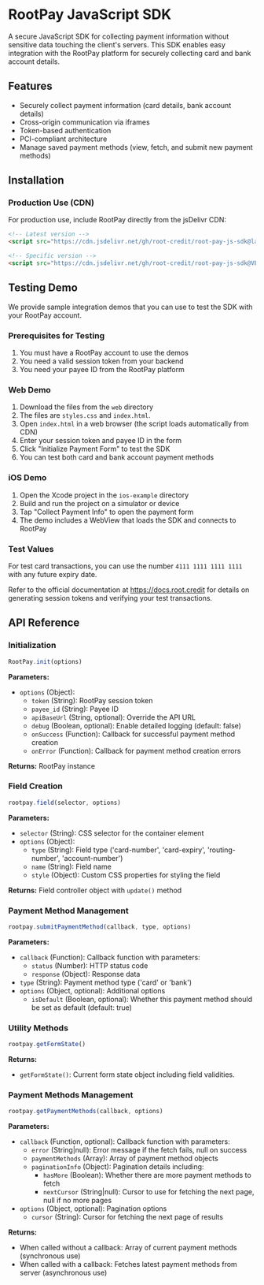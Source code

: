 # RootPay JavaScript SDK

A secure JavaScript SDK for collecting payment information without sensitive data touching the client's servers. This SDK enables easy integration with the RootPay platform for securely collecting card and bank account details.

## Features

- Securely collect payment information (card details, bank account details)
- Cross-origin communication via iframes
- Token-based authentication
- PCI-compliant architecture
- Manage saved payment methods (view, fetch, and submit new payment methods)

## Installation

### Production Use (CDN)
For production use, include RootPay directly from the jsDelivr CDN:

```html
<!-- Latest version -->
<script src="https://cdn.jsdelivr.net/gh/root-credit/root-pay-js-sdk@latest/rootpay.min.js"></script>

<!-- Specific version -->
<script src="https://cdn.jsdelivr.net/gh/root-credit/root-pay-js-sdk@VERSION/rootpay.min.js"></script>
```

## Testing Demo

We provide sample integration demos that you can use to test the SDK with your RootPay account.

### Prerequisites for Testing

1. You must have a RootPay account to use the demos
2. You need a valid session token from your backend
3. You need your payee ID from the RootPay platform

### Web Demo

1. Download the files from the `web` directory
2. The files are `styles.css` and `index.html`.
3. Open `index.html` in a web browser (the script loads automatically from CDN)
4. Enter your session token and payee ID in the form
5. Click "Initialize Payment Form" to test the SDK
6. You can test both card and bank account payment methods

### iOS Demo

1. Open the Xcode project in the `ios-example` directory
2. Build and run the project on a simulator or device
3. Tap "Collect Payment Info" to open the payment form
4. The demo includes a WebView that loads the SDK and connects to RootPay

### Test Values

For test card transactions, you can use the number `4111 1111 1111 1111` with any future expiry date.

Refer to the official documentation at https://docs.root.credit for details on generating session tokens and verifying your test transactions.

## API Reference

### Initialization

```javascript
RootPay.init(options)
```

**Parameters:**
- `options` (Object):
  - `token` (String): RootPay session token
  - `payee_id` (String): Payee ID
  - `apiBaseUrl` (String, optional): Override the API URL
  - `debug` (Boolean, optional): Enable detailed logging (default: false)
  - `onSuccess` (Function): Callback for successful payment method creation
  - `onError` (Function): Callback for payment method creation errors

**Returns:** RootPay instance

### Field Creation

```javascript
rootpay.field(selector, options)
```

**Parameters:**
- `selector` (String): CSS selector for the container element
- `options` (Object):
  - `type` (String): Field type ('card-number', 'card-expiry', 'routing-number', 'account-number')
  - `name` (String): Field name
  - `style` (Object): Custom CSS properties for styling the field

**Returns:** Field controller object with `update()` method

### Payment Method Management

```javascript
rootpay.submitPaymentMethod(callback, type, options)
```

**Parameters:**
- `callback` (Function): Callback function with parameters:
  - `status` (Number): HTTP status code
  - `response` (Object): Response data
- `type` (String): Payment method type ('card' or 'bank')
- `options` (Object, optional): Additional options
  - `isDefault` (Boolean, optional): Whether this payment method should be set as default (default: true)

### Utility Methods

```javascript
rootpay.getFormState()
```

**Returns:**
- `getFormState()`: Current form state object including field validities.

### Payment Methods Management

```javascript
rootpay.getPaymentMethods(callback, options)
```

**Parameters:**
- `callback` (Function, optional): Callback function with parameters:
  - `error` (String|null): Error message if the fetch fails, null on success
  - `paymentMethods` (Array): Array of payment method objects
  - `paginationInfo` (Object): Pagination details including:
    - `hasMore` (Boolean): Whether there are more payment methods to fetch
    - `nextCursor` (String|null): Cursor to use for fetching the next page, null if no more pages
- `options` (Object, optional): Pagination options
  - `cursor` (String): Cursor for fetching the next page of results

**Returns:**
- When called without a callback: Array of current payment methods (synchronous use)
- When called with a callback: Fetches latest payment methods from server (asynchronous use)
